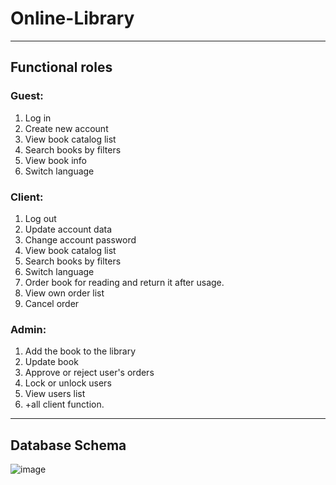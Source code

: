 # Online-Library
***

## Functional roles

### Guest:
1. Log in
2. Create new account
3. View book catalog list
4. Search books by filters
5. View book info
6. Switch language

### Client:
1. Log out
2. Update account data
3. Change account password
4. View book catalog list
5. Search books by filters
6. Switch language
7. Order book for reading and return it after usage.
8. View own order list
9. Cancel order

### Admin:
1. Add the book to the library
2. Update book
3. Approve or reject user's orders
4. Lock or unlock users
5. View users list
6. +all client function.

***
## Database Schema
![image](https://user-images.githubusercontent.com/48410663/163284775-a4504641-af21-453e-bb46-52d3658c3280.png)
